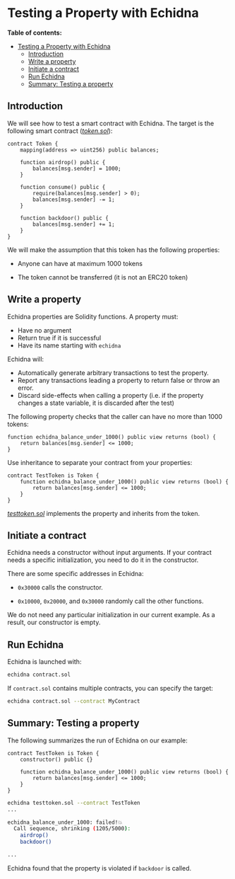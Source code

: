 # Testing a Property with Echidna

**Table of contents:**

- [Testing a Property with Echidna](#testing-a-property-with-echidna)
  - [Introduction](#introduction)
  - [Write a property](#write-a-property)
  - [Initiate a contract](#initiate-a-contract)
  - [Run Echidna](#run-echidna)
  - [Summary: Testing a property](#summary-testing-a-property)

## Introduction

We will see how to test a smart contract with Echidna. The target is the following smart contract (_[token.sol](https://github.com/crytic/building-secure-contracts/blob/master/program-analysis/echidna/example/token.sol)_):

```solidity
contract Token {
    mapping(address => uint256) public balances;

    function airdrop() public {
        balances[msg.sender] = 1000;
    }

    function consume() public {
        require(balances[msg.sender] > 0);
        balances[msg.sender] -= 1;
    }

    function backdoor() public {
        balances[msg.sender] += 1;
    }
}
```

We will make the assumption that this token has the following properties:

- Anyone can have at maximum 1000 tokens

- The token cannot be transferred (it is not an ERC20 token)

## Write a property

Echidna properties are Solidity functions. A property must:

- Have no argument
- Return true if it is successful
- Have its name starting with `echidna`

Echidna will:

- Automatically generate arbitrary transactions to test the property.
- Report any transactions leading a property to return false or throw an error.
- Discard side-effects when calling a property (i.e. if the property changes a state variable, it is discarded after the test)

The following property checks that the caller can have no more than 1000 tokens:

```solidity
function echidna_balance_under_1000() public view returns (bool) {
    return balances[msg.sender] <= 1000;
}
```

Use inheritance to separate your contract from your properties:

```solidity
contract TestToken is Token {
    function echidna_balance_under_1000() public view returns (bool) {
        return balances[msg.sender] <= 1000;
    }
}
```

_[testtoken.sol](https://github.com/crytic/building-secure-contracts/blob/master/program-analysis/echidna/example/testtoken.sol)_ implements the property and inherits from the token.

## Initiate a contract

Echidna needs a constructor without input arguments.
If your contract needs a specific initialization, you need to do it in the constructor.

There are some specific addresses in Echidna:

- `0x30000` calls the constructor.

- `0x10000`, `0x20000`, and `0x30000` randomly call the other functions.

We do not need any particular initialization in our current example. As a result, our constructor is empty.

## Run Echidna

Echidna is launched with:

```bash
echidna contract.sol
```

If `contract.sol` contains multiple contracts, you can specify the target:

```bash
echidna contract.sol --contract MyContract
```

## Summary: Testing a property

The following summarizes the run of Echidna on our example:

```solidity
contract TestToken is Token {
    constructor() public {}

    function echidna_balance_under_1000() public view returns (bool) {
        return balances[msg.sender] <= 1000;
    }
}
```

```bash
echidna testtoken.sol --contract TestToken
...

echidna_balance_under_1000: failed!💥
  Call sequence, shrinking (1205/5000):
    airdrop()
    backdoor()

...
```

Echidna found that the property is violated if `backdoor` is called.
